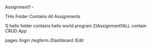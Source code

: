 Assignment1 -

THis Folder Contains All Assignments 

1] hello folder contains hello world program
2]Assignment1ALL contain CRUD App

pages
/login
/regform
/Dashboard
/Edit
